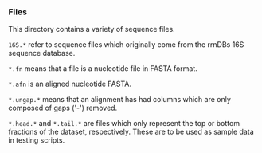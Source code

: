 ### Files ###
This directory contains a variety of sequence files.

`16S.*` refer to sequence files which originally come from the rrnDBs
16S sequence database.

`*.fn` means that a file is a nucleotide file in FASTA format.

`*.afn` is an aligned nucleotide FASTA.

`*.ungap.*` means that an alignment has had columns which are only
composed of gaps ('-') removed.

`*.head.*` and `*.tail.*` are files which only represent the top or bottom
fractions of the dataset, respectively.  These are to be used as sample data
in testing scripts.
